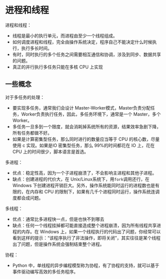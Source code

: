 
# 进程和线程

进程和线程：

- 线程是最小的执行单元，而进程由至少一个线程组成。
- 如何调度进程和线程，完全由操作系统决定，程序自己不能决定什么时候执行，执行多长时间。
- 有时，同时执行的多个任务之间需要相互通信和协调，涉及到同步、数据共享的问题。
- 真正的并行执行多任务只能在多核 CPU 上实现


## 一些概念


对于多任务的处理：

- 要实现多任务，通常我们会设计 Master-Worker模式，Master负责分配任务，Worker负责执行任务，因此，多任务环境下，通常是一个 Master，多个 Worker。
- 多任务一旦多到一个限度，就会消耗掉系统所有的资源，结果效率急剧下降，所有任务都做不好。
- 如果是计算密集型任务，那么同时进行的数量应当等于 CPU 的核心数，尽量使用 c 实现。如果是IO 密集型任务，那么 99%的时间都花在 IO 上，花在 CPU 上的时间很少，脚本语言是首选。


多进程：

- 优点：稳定性高，因为一个子进程崩溃了，不会影响主进程和其他子进程。
- 缺点：创建进程的代价大，在 Unix/Linux系统下，用`fork`调用还行，在 Windows 下创建进程开销巨大。另外，操作系统能同时运行的进程数也是有限的，在内存和 CPU 的限制下，如果有几千个进程同时运行，操作系统连调度都会成问题。

多线程：

- 优点：通常比多进程快一点，但是也快不到哪去
- 缺点：任何一个线程挂掉都可能直接造成整个进程崩溃，因为所有线程共享进程的内存。在 Windows 上，如果一个线程执行的代码出了问题，你经常可以看到这样的提示：“该程序执行了非法操作，即将关闭”，其实往往是某个线程出了问题，但是操作系统会强制结束整个进程。


协程：

- Python 中，单线程的异步编程模型称为协程，有了协程的支持，就可以基于事件驱动编写高效的多任务程序。


